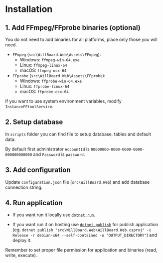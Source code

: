 # Installation

## 1. Add FFmpeg/FFprobe binaries (optional)
You do not need to add binaries for all platforms, place only those you will need.

- `FFmpeg` (`src\WillBoard.Web\Assets\FFmpeg`):
  - Windows: `ffmpeg-win-64.exe`
  - Linux: `ffmpeg-linux-64`
  - macOS: `ffmpeg-osx-64`
- `FFprobe` (`src\WillBoard.Web\Assets\FFprobe`):
  - Windows: `ffprobe-win-64.exe`
  - Linux: `ffprobe-linux-64`
  - macOS: `ffprobe-osx-64`

If you want to use system environment variables, modify `InstanceFFtoolService`.

## 2. Setup database

In `scripts` folder you can find file to setup database, tables and default data. 

By default first administrator `AccountId` is `00000000-0000-0000-0000-000000000000` and `Password` is `password`.

## 3. Add configuration

Update `configuration.json` file (`src\WillBoard.Web`) and add database connection string.

## 4. Run application

- If you want run it locally use [`dotnet run`](https://learn.microsoft.com/en-us/dotnet/core/tools/dotnet-run "dotnet run"). 

- If you want run it on hosting use [`dotnet publish`](https://learn.microsoft.com/en-us/dotnet/core/tools/dotnet-publish "dotnet publish") for publish application (eg. `dotnet publish "src\WillBoard.Web\WillBoard.Web.csproj" -c Release -r debian-x64 --self-contained -o "OUTPUT_DIRECTORY"`) and deploy it.

Remember to set proper file permission for application and binaries (read, write, execute).

